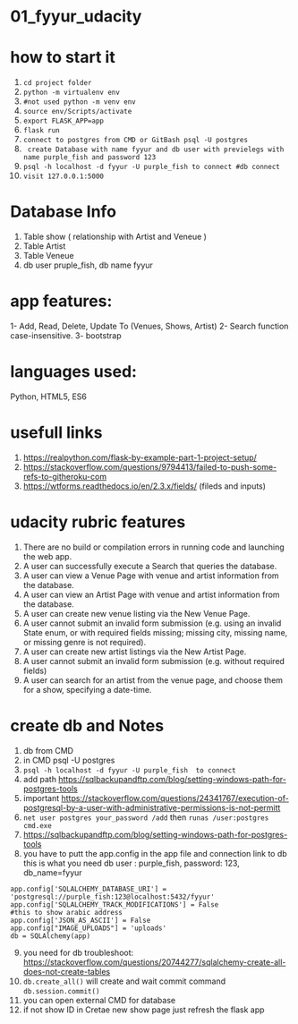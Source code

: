 # 01_fyyur_udacity


    
# how to start it

1.  ```cd project folder```
2.  ```python -m virtualenv env```
3.  ```#not used python -m venv env ``` 
4.  ```source env/Scripts/activate```
5.  ```export FLASK_APP=app```
6.  ```flask run```
7.  ```connect to postgres from CMD or GitBash psql -U postgres ```
8.  ``` create Database with name fyyur and db user with previelegs with name purple_fish and password 123```
9.  ``` psql -h localhost -d fyyur -U purple_fish to connect #db connect ```
10. ```visit 127.0.0.1:5000```

# Database Info

1. Table show ( relationship with Artist and Veneue )
2. Table Artist
3. Table Veneue
4. db user pruple_fish, db name fyyur


# app features:
1- Add, Read, Delete, Update To (Venues, Shows, Artist)
2- Search function case-insensitive.
3- bootstrap


# languages used:
Python, HTML5, ES6




# usefull links

1. https://realpython.com/flask-by-example-part-1-project-setup/
2. https://stackoverflow.com/questions/9794413/failed-to-push-some-refs-to-githeroku-com
3. https://wtforms.readthedocs.io/en/2.3.x/fields/ (fileds and inputs)


# udacity rubric features

1. There are no build or compilation errors in running code and launching the web app.
2. A user can successfully execute a Search that queries the database.
3. A user can view a Venue Page with venue and artist information from the database.
4. A user can view an Artist Page with venue and artist information from the database.
5. A user can create new venue listing via the New Venue Page.
6. A user cannot submit an invalid form submission (e.g. using an invalid State enum, or with required fields missing; missing city, missing name, or missing genre is not required).
7. A user can create new artist listings via the New Artist Page.
8. A user cannot submit an invalid form submission (e.g. without required fields)
9. A user can search for an artist from the venue page, and choose them for a show, specifying a date-time.

# create db and Notes

1.  db from CMD 
2.  in CMD psql -U postgres
3.  ```psql -h localhost -d fyyur -U purple_fish  to connect```
4.  add path https://sqlbackupandftp.com/blog/setting-windows-path-for-postgres-tools
5.  important https://stackoverflow.com/questions/24341767/execution-of-postgresql-by-a-user-with-administrative-permissions-is-not-permitt
6.  ```net user postgres your_password /add``` then ```runas /user:postgres cmd.exe```
7. https://sqlbackupandftp.com/blog/setting-windows-path-for-postgres-tools
8. you have to putt the app.config in the app file and connection link to db  this is what you need db user : purple_fish, password: 123, db_name=fyyur

```
app.config['SQLALCHEMY_DATABASE_URI'] = 'postgresql://purple_fish:123@localhost:5432/fyyur'
app.config['SQLALCHEMY_TRACK_MODIFICATIONS'] = False
#this to show arabic address 
app.config['JSON_AS_ASCII'] = False
app.config["IMAGE_UPLOADS"] = 'uploads'
db = SQLAlchemy(app)
```

9. you need for db troubleshoot: https://stackoverflow.com/questions/20744277/sqlalchemy-create-all-does-not-create-tables
10. ```db.create_all()``` will create and wait commit command ```db.session.commit()```
11.  you can open external CMD for database
12. if not show ID in Cretae new show page just refresh the flask app
